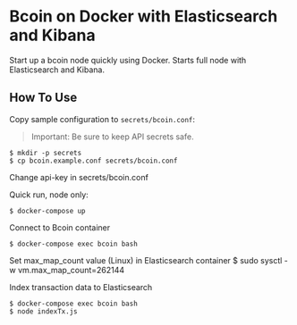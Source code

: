 Bcoin on Docker with Elasticsearch and Kibana
=====

Start up a bcoin node quickly using Docker.
Starts full node with Elasticsearch and Kibana.


How To Use
----

Copy sample configuration to `secrets/bcoin.conf`:
>Important: Be sure to keep API secrets safe.
```
$ mkdir -p secrets
$ cp bcoin.example.conf secrets/bcoin.conf
```
Change api-key in secrets/bcoin.conf

Quick run, node only:
```
$ docker-compose up 
```

Connect to Bcoin container
```
$ docker-compose exec bcoin bash
```

Set max_map_count value (Linux) in Elasticsearch container
$ sudo sysctl -w vm.max_map_count=262144

Index transaction data to Elasticsearch
```
$ docker-compose exec bcoin bash
$ node indexTx.js

```
